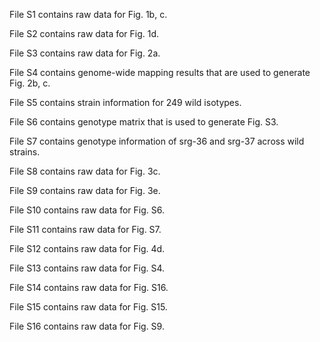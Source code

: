 File S1 contains raw data for Fig. 1b, c.

File S2 contains raw data for Fig. 1d. 

File S3 contains raw data for Fig. 2a. 

File S4 contains genome-wide mapping results that are used to generate Fig. 2b, c. 

File S5 contains strain information for 249 wild isotypes. 

File S6 contains genotype matrix that is used to generate Fig. S3. 

File S7 contains genotype information of srg-36 and srg-37 across wild strains. 

File S8 contains raw data for Fig. 3c. 

File S9 contains raw data for Fig. 3e. 

File S10 contains raw data for Fig. S6. 

File S11 contains raw data for Fig. S7. 

File S12 contains raw data for Fig. 4d.

File S13 contains raw data for Fig. S4.

File S14 contains raw data for Fig. S16.

File S15 contains raw data for Fig. S15.

File S16 contains raw data for Fig. S9.
